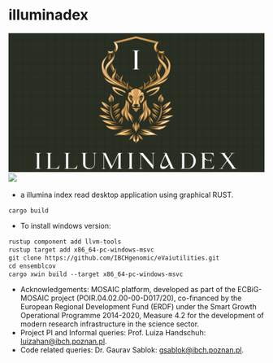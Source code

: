 # illuminadex

![](https://github.com/IBCHgenomic/illuminadex/blob/main/illuminadex.png)
![](https://github.com/IBCHgenomic/eVaiutilities/blob/main/logo.png)

- a illumina index read desktop application using graphical RUST. 

```
cargo build
```

- To install windows version:
```
rustup component add llvm-tools
rustup target add x86_64-pc-windows-msvc
git clone https://github.com/IBCHgenomic/eVaiutilities.git
cd ensemblcov
cargo xwin build --target x86_64-pc-windows-msvc
```

- Acknowledgements: MOSAIC platform, developed as part of the ECBiG-MOSAIC project (POIR.04.02.00-00-D017/20), co-financed by the European Regional Development Fund (ERDF) under the Smart Growth Operational Programme 2014-2020, Measure 4.2 for the development of modern research infrastructure in the science sector.
- Project PI and Informal queries: Prof. Luiza Handschuh: luizahan@ibch.poznan.pl.
- Code related queries: Dr. Gaurav Sablok: gsablok@ibch.poznan.pl.
